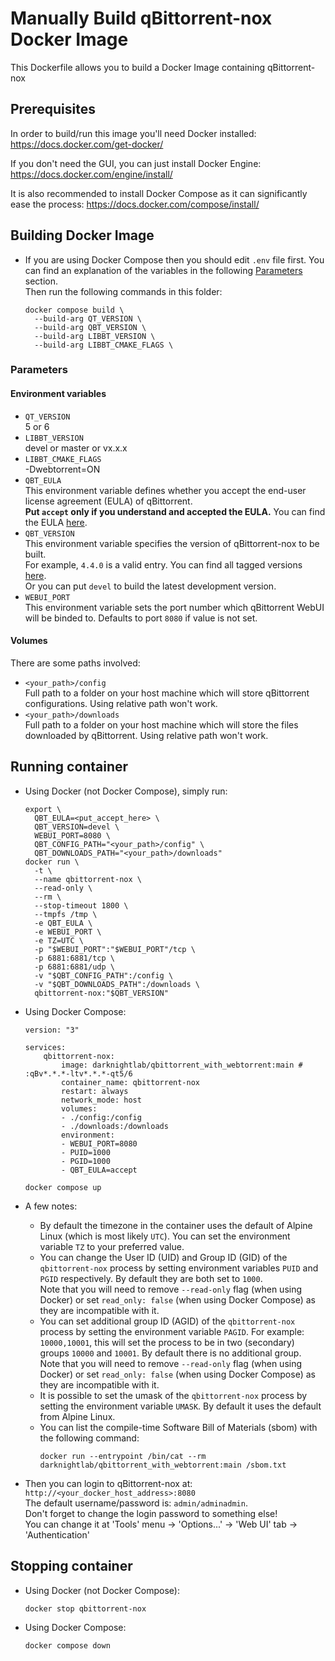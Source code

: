 # Manually Build qBittorrent-nox Docker Image

This Dockerfile allows you to build a Docker Image containing qBittorrent-nox

## Prerequisites

In order to build/run this image you'll need Docker installed: https://docs.docker.com/get-docker/

If you don't need the GUI, you can just install Docker Engine: https://docs.docker.com/engine/install/

It is also recommended to install Docker Compose as it can significantly ease the process: https://docs.docker.com/compose/install/

## Building Docker Image

-   If you are using Docker Compose then you should edit `.env` file first.
    You can find an explanation of the variables in the following [Parameters](#parameters) section. \
    Then run the following commands in this folder:
    ```shell
    docker compose build \
      --build-arg QT_VERSION \
      --build-arg QBT_VERSION \
      --build-arg LIBBT_VERSION \
      --build-arg LIBBT_CMAKE_FLAGS \
    ```

### Parameters

#### Environment variables

-   `QT_VERSION` \
    5 or 6
-   `LIBBT_VERSION` \
    devel or master or vx.x.x
-   `LIBBT_CMAKE_FLAGS` \
    -Dwebtorrent=ON
-   `QBT_EULA` \
    This environment variable defines whether you accept the end-user license agreement (EULA) of qBittorrent. \
    **Put `accept` only if you understand and accepted the EULA.** You can find
    the EULA [here](https://github.com/qbittorrent/qBittorrent/blob/56667e717b82c79433ecb8a5ff6cc2d7b315d773/src/app/main.cpp#L320-L323).
-   `QBT_VERSION` \
    This environment variable specifies the version of qBittorrent-nox to be built. \
    For example, `4.4.0` is a valid entry. You can find all tagged versions [here](https://github.com/qbittorrent/qBittorrent/tags). \
    Or you can put `devel` to build the latest development version.
-   `WEBUI_PORT` \
    This environment variable sets the port number which qBittorrent WebUI will be binded to.
    Defaults to port `8080` if value is not set.

#### Volumes

There are some paths involved:

-   `<your_path>/config` \
    Full path to a folder on your host machine which will store qBittorrent configurations.
    Using relative path won't work.
-   `<your_path>/downloads` \
    Full path to a folder on your host machine which will store the files downloaded by qBittorrent.
    Using relative path won't work.

## Running container

-   Using Docker (not Docker Compose), simply run:

    ```shell
    export \
      QBT_EULA=<put_accept_here> \
      QBT_VERSION=devel \
      WEBUI_PORT=8080 \
      QBT_CONFIG_PATH="<your_path>/config" \
      QBT_DOWNLOADS_PATH="<your_path>/downloads"
    docker run \
      -t \
      --name qbittorrent-nox \
      --read-only \
      --rm \
      --stop-timeout 1800 \
      --tmpfs /tmp \
      -e QBT_EULA \
      -e WEBUI_PORT \
      -e TZ=UTC \
      -p "$WEBUI_PORT":"$WEBUI_PORT"/tcp \
      -p 6881:6881/tcp \
      -p 6881:6881/udp \
      -v "$QBT_CONFIG_PATH":/config \
      -v "$QBT_DOWNLOADS_PATH":/downloads \
      qbittorrent-nox:"$QBT_VERSION"
    ```

-   Using Docker Compose:

    ```shell
    version: "3"

    services:
        qbittorrent-nox:
            image: darknightlab/qbittorrent_with_webtorrent:main # :qBv*.*.*-ltv*.*.*-qt5/6
            container_name: qbittorrent-nox
            restart: always
            network_mode: host
            volumes:
            - ./config:/config
            - ./downloads:/downloads
            environment:
            - WEBUI_PORT=8080
            - PUID=1000
            - PGID=1000
            - QBT_EULA=accept

    ```

    ```shell
    docker compose up
    ```

-   A few notes:

    -   By default the timezone in the container uses the default of Alpine Linux (which is most likely `UTC`).
        You can set the environment variable `TZ` to your preferred value.
    -   You can change the User ID (UID) and Group ID (GID) of the `qbittorrent-nox` process by setting
        environment variables `PUID` and `PGID` respectively. By default they are both set to `1000`. \
        Note that you will need to remove `--read-only` flag (when using Docker) or set
        `read_only: false` (when using Docker Compose) as they are incompatible with it.
    -   You can set additional group ID (AGID) of the `qbittorrent-nox` process by setting the
        environment variable `PAGID`. For example: `10000,10001`, this will set the process to be in
        two (secondary) groups `10000` and `10001`. By default there is no additional group. \
        Note that you will need to remove `--read-only` flag (when using Docker) or set
        `read_only: false` (when using Docker Compose) as they are incompatible with it.
    -   It is possible to set the umask of the `qbittorrent-nox` process by setting the
        environment variable `UMASK`. By default it uses the default from Alpine Linux.
    -   You can list the compile-time Software Bill of Materials (sbom) with the following command:
        ```shell
        docker run --entrypoint /bin/cat --rm darknightlab/qbittorrent_with_webtorrent:main /sbom.txt
        ```

-   Then you can login to qBittorrent-nox at: `http://<your_docker_host_address>:8080` \
    The default username/password is: `admin/adminadmin`. \
    Don't forget to change the login password to something else! \
    You can change it at 'Tools' menu -> 'Options...' -> 'Web UI' tab -> 'Authentication'

## Stopping container

-   Using Docker (not Docker Compose):

    ```shell
    docker stop qbittorrent-nox
    ```

-   Using Docker Compose:
    ```shell
    docker compose down
    ```
